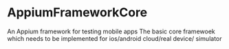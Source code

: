# AppiumFrameworkCore
An Appium framework for testing mobile apps
The basic core framewoek which needs to be implemented for ios/android cloud/real device/ simulator
